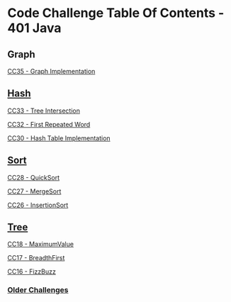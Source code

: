 # Code Challenge Table Of Contents - 401 Java

## Graph

<a href=https://github.com/Gr8-Dayne/401-Data-Structures/blob/master/challenges/README.md#class-35-code-challenge---graph-implementation>CC35 - Graph Implementation

## Hash

<a href=https://github.com/Gr8-Dayne/401-Data-Structures/blob/master/challenges/README.md#class-33-code-challenge---tree-intersection>CC33 - Tree Intersection

<a href=https://github.com/Gr8-Dayne/401-Data-Structures/blob/master/challenges/README.md#class-32-code-challenge---first-repeated-word>CC32 - First Repeated Word

<a href=https://github.com/Gr8-Dayne/401-Data-Structures/blob/master/challenges/README.md#class-30-code-challenge---hashtables>CC30 - Hash Table Implementation

## Sort

<a href=https://github.com/Gr8-Dayne/401-Data-Structures/blob/master/challenges/README.md#class-28-code-challenge---merge-sort>CC28 - QuickSort

<a href=https://github.com/Gr8-Dayne/401-Data-Structures/blob/master/challenges/README.md#class-27-code-challenge---merge-sort>CC27 - MergeSort

<a href=https://github.com/Gr8-Dayne/401-Data-Structures/blob/master/challenges/README.md#class-26-code-challenge---insertion-sort>CC26 - InsertionSort

## Tree

<a href=https://github.com/Gr8-Dayne/401-Data-Structures/blob/master/challenges/README.md#class-18-code-challenge---maximum-value>CC18 - MaximumValue

<a href=https://github.com/Gr8-Dayne/401-Data-Structures/blob/master/challenges/README.md#class-17-code-challenge---breadth-first-traversal>CC17 - BreadthFirst

<a href=https://github.com/Gr8-Dayne/401-Data-Structures/blob/master/challenges/README.md#class-16-code-challenge---fizzbuzz>CC16 - FizzBuzz

### <a href=https://github.com/Gr8-Dayne/401-Data-Structures/blob/master/challenges/README.md#class-15-code-challenge---binary-tree-and-bst-implementation>Older Challenges


